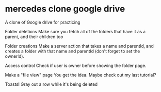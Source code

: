# mercedes clone google drive

A clone of Google drive for practicing

<!-- Tasks -->

Folder deletions
Make sure you fetch all of the folders that have it as a parent, and their children too

Folder creations
Make a server action that takes a name and parentId, and creates a folder with that name and parentId (don't forget to set the ownerId).

Access control
Check if user is owner before showing the folder page.

Make a "file view" page
You get the idea. Maybe check out my last tutorial?

Toasts!
Gray out a row while it's being deleted
